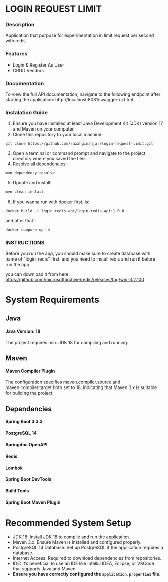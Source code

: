 # LOGIN REQUEST LIMIT

### Description

Application that purpose for experimentation in limit request per second with redis 

### Features

- Login & Register As User
- CRUD Vendors

### Documentation

To view the full API documentation, navigate to the following endpoint after starting the application: 
http://localhost:8081/swagger-ui.html

### Instalation Guide

1. Ensure you have installed at least Java Development Kit (JDK) version 17 and Maven on your computer.
2. Clone this repository to your local machine:
``` bash
git clone https://github.com/razahginanjar/login-request-limit.git
```
3. Open a terminal or command prompt and navigate to the project directory where you saved the files.
4. Resolve all dependencies:
```bash
mvn dependency:resolve
```
5. Update and install:
```bash
mvn clean install
```
6. If you wanna run with docker 
first, is:
```bash
docker build -t login-redis-api/login-redis-api:1.0.0 .
```
and after that :
```bash
docker compose up -d
```
### INSTRUCTIONS
Before you run the app, you should make sure to create database with name of "login_redis" first.
and you need to install redis and run it before run the app

you can download it from here:
https://github.com/microsoftarchive/redis/releases/tag/win-3.2.100

# System Requirements

## Java
#### Java Version: 18
The project requires min. JDK 18 for compiling and running.
## Maven
#### Maven Compiler Plugin
The configuration specifies maven.compiler.source and maven.compiler.target both set to 18, indicating that Maven 3.x is suitable for building the project.
## Dependencies
#### Spring Boot 3.3.3
#### PostgreSQL 14 
#### Springdoc OpenAPI
#### Redis
#### Lombok
#### Spring Boot DevTools
#### Build Tools
#### Spring Boot Maven Plugin

# Recommended System Setup
- JDK 18: Install JDK 18 to compile and run the application.
- Maven 3.x: Ensure Maven is installed and configured properly.
- PostgreSQL 14 Database: Set up PostgreSQL if the application requires a database.
- Internet Access: Required to download dependencies from repositories.
- IDE: It’s beneficial to use an IDE like IntelliJ IDEA, Eclipse, or VSCode that supports Java and Maven.
- **Ensure you have correctly configured the `application.properties` file.**
